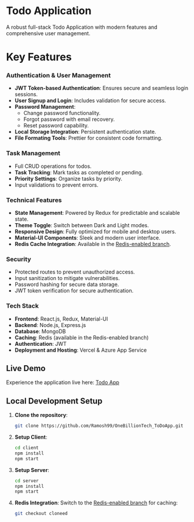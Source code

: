 # Todo Application

A robust full-stack Todo Application with modern features and comprehensive user management.

# Key Features

### **Authentication & User Management**
- **JWT Token-based Authentication**: Ensures secure and seamless login sessions.
- **User Signup and Login**: Includes validation for secure access.
- **Password Management**:
  - Change password functionality.
  - Forgot password with email recovery.
  - Reset password capability.
- **Local Storage Integration**: Persistent authentication state.
- **File Formating Tools**: Prettier for consistent code formatting.

### **Task Management**
- Full CRUD operations for todos.
- **Task Tracking**: Mark tasks as completed or pending.
- **Priority Settings**: Organize tasks by priority.
- Input validations to prevent errors.

### **Technical Features**
- **State Management**: Powered by Redux for predictable and scalable state.
- **Theme Toggle**: Switch between Dark and Light modes.
- **Responsive Design**: Fully optimized for mobile and desktop users.
- **Material-UI Components**: Sleek and modern user interface.
- **Redis Cache Integration**: Available in the [Redis-enabled branch](https://github.com/Ramosh99/OneBillionTech_ToDoApp/tree/cloneed).

### **Security**
- Protected routes to prevent unauthorized access.
- Input sanitization to mitigate vulnerabilities.
- Password hashing for secure data storage.
- JWT token verification for secure authentication.

### **Tech Stack**
- **Frontend**: React.js, Redux, Material-UI
- **Backend**: Node.js, Express.js
- **Database**: MongoDB
- **Caching**: Redis (available in the Redis-enabled branch)
- **Authentication**: JWT
- **Deployment and Hosting**: Vercel & Azure App Service

## Live Demo
Experience the application live here: [Todo App](https://one-billion-tech-to-do-app.vercel.app/)

## Local Development Setup

1. **Clone the repository**:
   ```bash
   git clone https://github.com/Ramosh99/OneBillionTech_ToDoApp.git
   ```

2. **Setup Client**:
   ```bash
   cd client
   npm install
   npm start
   ```

3. **Setup Server**:
   ```bash
   cd server
   npm install
   npm start
   ```

4. **Redis Integration**:
   Switch to the [Redis-enabled branch](https://github.com/Ramosh99/OneBillionTech_ToDoApp/tree/cloneed) for caching:
   ```bash
   git checkout cloneed
   ```